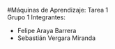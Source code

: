 #Máquinas de Aprendizaje: Tarea 1  
Grupo 1
Integrantes:
- Felipe Araya Barrera
- Sebastián Vergara Miranda
